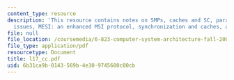 ```yaml
---
content_type: resource
description: 'This resource contains notes on SMPs, caches and SC, parallel I/O, cache
  issues, MESI: an enhanced MSI protocol, synchronization and caches, and store conditional.'
file: null
file_location: /coursemedia/6-823-computer-system-architecture-fall-2005/6b31ca9b0143569b4e309745600c80cb_l17_cc.pdf
file_type: application/pdf
resourcetype: Document
title: l17_cc.pdf
uid: 6b31ca9b-0143-569b-4e30-9745600c80cb
---
```

